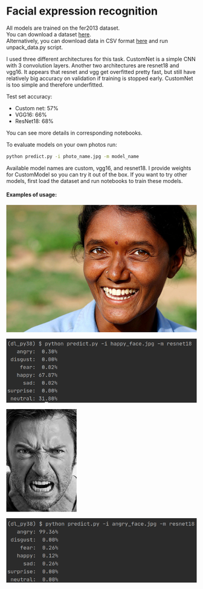 # Facial expression recognition

All models are trained on the fer2013 dataset.  
You can download a dataset [here](https://www.kaggle.com/astraszab/facial-expression-dataset-image-folders-fer2013).  
Alternatively, you can download data in CSV format [here](https://www.kaggle.com/deadskull7/fer2013) and run unpack_data.py script.


I used three different architectures for this task. CustomNet is a simple CNN with 3 convolution layers. Another two architectures are resnet18 and vgg16. It appears that resnet and vgg get overfitted pretty fast, but still have relatively big accuracy on validation if training is stopped early. CustomNet is too simple and therefore underfitted.

Test set accuracy:
- Custom net: 57%
- VGG16: 66%
- ResNet18: 68%

You can see more details in corresponding notebooks.

To evaluate models on your own photos run:
```sh
python predict.py -i photo_name.jpg -m model_name
```
Available model names are custom, vgg16, and resnet18. 
I provide weights for CustomModel so you can try it out of the box. If you want to try other models, first load the dataset and run notebooks to train these models.

#### Examples of usage:

![happy face](happy_face.jpg "happy_face.jpg")

![example 1](ex1.png)

![angry face](angry_face.jpg "angry_face.jpg")

![example 2](ex2.png)